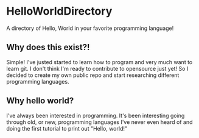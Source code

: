 # HelloWorldDirectory
A directory of Hello, World in your favorite programming language!

## Why does this exist?!
Simple! I've justed started to learn how to program and very much want to learn git. I don't think I'm ready to contribute to opensource just yet! So I decided to create my own public repo and start researching different programming languages.

## Why hello world?
I've always been interested in programming. It's been interesting going through old, or new, programming languages I've never even heard of and doing the first tutorial to print out "Hello, world!"
